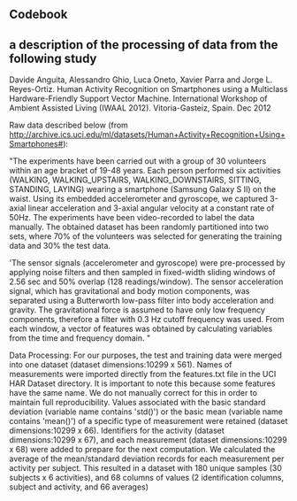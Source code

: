 ## Codebook
## a description of the processing of data from the following study

Davide Anguita, Alessandro Ghio, Luca Oneto, Xavier Parra and Jorge L. Reyes-Ortiz. Human Activity Recognition on Smartphones using a Multiclass Hardware-Friendly Support Vector Machine. International Workshop of Ambient Assisted Living (IWAAL 2012). Vitoria-Gasteiz, Spain. Dec 2012

Raw data described below (from http://archive.ics.uci.edu/ml/datasets/Human+Activity+Recognition+Using+Smartphones#):

"The experiments have been carried out with a group of 30 volunteers within an age bracket of 19-48 years. Each person performed six activities (WALKING, WALKING_UPSTAIRS, WALKING_DOWNSTAIRS, SITTING, STANDING, LAYING) wearing a smartphone (Samsung Galaxy S II) on the waist. Using its embedded accelerometer and gyroscope, we captured 3-axial linear acceleration and 3-axial angular velocity at a constant rate of 50Hz. The experiments have been video-recorded to label the data manually. The obtained dataset has been randomly partitioned into two sets, where 70% of the volunteers was selected for generating the training data and 30% the test data. 

'The sensor signals (accelerometer and gyroscope) were pre-processed by applying noise filters and then sampled in fixed-width sliding windows of 2.56 sec and 50% overlap (128 readings/window). The sensor acceleration signal, which has gravitational and body motion components, was separated using a Butterworth low-pass filter into body acceleration and gravity. The gravitational force is assumed to have only low frequency components, therefore a filter with 0.3 Hz cutoff frequency was used. From each window, a vector of features was obtained by calculating variables from the time and frequency domain. "


Data Processing: For our purposes, the test and training data were merged into one dataset (dataset dimensions:10299 x 561). Names of measurements were imported directly from the features.txt file in the UCI HAR Dataset directory. It is important to note this because some features have the same name. We do not manually correct for this in order to maintain full reproducibility.  Values associated with the basic standard deviation (variable name contains 'std()') or the basic mean (variable name contains 'mean()') of a specific type of measurement were retained (dataset dimensions:10299 x 66). Identifiers for the activity (dataset dimensions:10299 x 67), and each measurement (dataset dimensions:10299 x 68) were added to prepare for the next computation.  We calculated the average of the mean/standard deviation records for each measurement per activity per subject. This resulted in a dataset with 180 unique samples (30 subjects x 6 activities), and 68 columns of values (2 identification columns, subject and activity, and 66 averages)